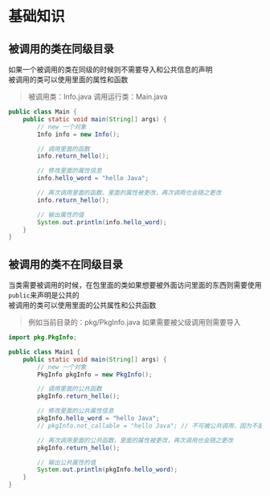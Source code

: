 # 基础知识

## 被调用的类在同级目录

如果一个被调用的类在同级的时候则不需要导入和公共信息的声明   
被调用的类可以使用里面的属性和函数
> 被调用类：Info.java
> 调用运行类：Main.java

```java
public class Main {
    public static void main(String[] args) {
        // new 一个对象
        Info info = new Info();

        // 调用里面的函数
        info.return_hello();

        // 修改里面的属性信息
        info.hello_word = "hello Java";

        // 再次调用里面的函数，里面的属性被更改，再次调用也会随之更改
        info.return_hello();

        // 输出属性的值
        System.out.println(info.hello_word);
    }
}
```

## 被调用的类`不`在同级目录

当类需要被调用的时候，在包里面的类如果想要被外面访问里面的东西则需要使用`public`来声明是公共的   
被调用的类可以使用里面的公共属性和公共函数
> 例如当前目录的：pkg/PkgInfo.java
> 如果需要被父级调用则需要导入

```java
import pkg.PkgInfo;

public class Main1 {
    public static void main(String[] args) {
        // new 一个对象
        PkgInfo pkgInfo = new PkgInfo();

        // 调用里面的公共函数
        pkgInfo.return_hello();

        // 修改里面的公共属性信息
        pkgInfo.hello_word = "hello Java";
        // pkgInfo.not_callable = "hello Java"; // 不可被公共调用，因为不是公共属性

        // 再次调用里面的公共函数，里面的属性被更改，再次调用也会随之更改
        pkgInfo.return_hello();

        // 输出公共属性的值
        System.out.println(pkgInfo.hello_word);
    }
}
```

